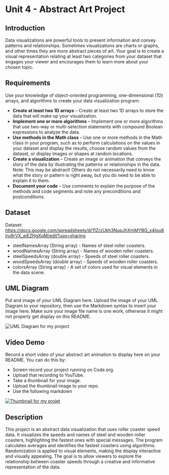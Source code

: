 # Unit 4 - Abstract Art Project

## Introduction

Data visualizations are powerful tools to present information and convey patterns and relationships. Sometimes visualizations are charts or graphs, and other times they are more abstract pieces of art. Your goal is to create a visual representation relating at least two categories from your dataset that engages your viewer and encourages them to learn more about your chosen topic.

## Requirements

Use your knowledge of object-oriented programming, one-dimensional (1D) arrays, and algorithms to create your data visualization program:

- **Create at least two 1D arrays** – Create at least two 1D arrays to store the data that will make up your visualization.
- **Implement one or more algorithms** – Implement one or more algorithms that use two-way or multi-selection statements with compound Boolean expressions to analyze the data.
- **Use methods in the Math class** – Use one or more methods in the Math class in your program, such as to perform calculations on the values in your dataset and display the results, choose random values from the dataset, or display images or shapes at random locations.
- **Create a visualization** – Create an image or animation that conveys the story of the data by illustrating the patterns or relationships in the data.
  Note: This may be abstract! Others do not necessarily need to know what the story or pattern is right away, but you do need to be able to explain it to them.
- **Document your code** – Use comments to explain the purpose of the methods and code segments and note any preconditions and postconditions.

## Dataset

Dataset: https://docs.google.com/spreadsheets/d/11ZrzUkh3NupJhXmMYBG_x4Iou8jru9rVX_ejEZHgXqM/edit?usp=sharing

- steelNamesArray (String array) - Names of steel roller coasters.
- woodNamesArray (String array) - Names of wooden roller coasters.
- steelSpeedsArray (double array) - Speeds of steel roller coasters.
- woodSpeedsArray (double array) - Speeds of wooden roller coasters.
- colorsArray (String array) - A set of colors used for visual elements in the data scene.

## UML Diagram

Put and image of your UML Diagram here. Upload the image of your UML Diagram to your repository, then use the Markdown syntax to insert your image here. Make sure your image file name is one work, otherwise it might not properly get display on this README.

![UML Diagram for my project](nameOfImageFileHere.png)

## Video Demo

Record a short video of your abstract art animation to display here on your README. You can do this by:

- Screen record your project running on Code.org.
- Upload that recording to YouTube.
- Take a thumbnail for your image.
- Upload the thumbnail image to your repo.
- Use the following markdown

[![Thumbnail for my projet](<img width="389" alt="Screenshot 2024-12-07 at 5 50 06 PM" src="https://github.com/user-attachments/assets/cdca6f86-4793-4e4f-bf23-4606f9b3d026">)]([youtube-URL-here](https://youtube.com/shorts/5MDUlC0qqxg))

## Description

This project is an abstract data visualization that uses roller coaster speed data. It visualizes the speeds and names of steel and wooden roller coasters, highlighting the fastest ones with special messages. The program calculates averages and identifies the fastest coasters using algorithms. Randomization is applied to visual elements, making the display interactive and visually appealing. The goal is to allow viewers to explore the relationship between coaster speeds through a creative and informative representation of the data.
